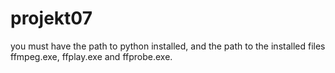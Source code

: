 # projekt07

you must have the path to python installed, and the path to the installed files ffmpeg.exe, ffplay.exe and ffprobe.exe.
